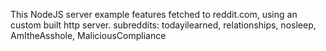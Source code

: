 This NodeJS server example features fetched to reddit.com, using an custom built http server.
subreddits: todayilearned, relationships, nosleep, AmItheAsshole, MaliciousCompliance